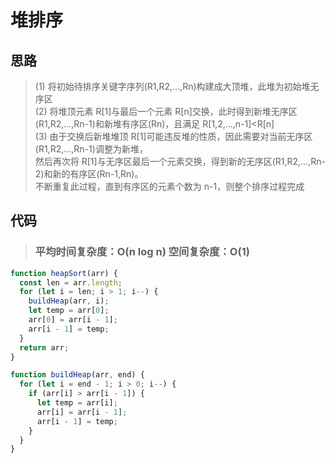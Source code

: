 # 堆排序

## 思路

> (1) 将初始待排序关键字序列(R1,R2,…,Rn)构建成大顶堆，此堆为初始堆无序区<br>
> (2) 将堆顶元素 R[1]与最后一个元素 R[n]交换，此时得到新堆无序区(R1,R2,…,Rn-1)和新堆有序区(Rn)，且满足 R[1,2,…,n-1]<R[n]<br>
> (3) 由于交换后新堆堆顶 R[1]可能违反堆的性质，因此需要对当前无序区(R1,R2,…,Rn-1)调整为新堆，<br>
> 然后再次将 R[1]与无序区最后一个元素交换，得到新的无序区(R1,R2,…,Rn-2)和新的有序区(Rn-1,Rn)。<br>
> 不断重复此过程，直到有序区的元素个数为 n-1，则整个排序过程完成<br>

## 代码

> ### 平均时间复杂度：O(n log n) 空间复杂度：O(1)

```js
function heapSort(arr) {
  const len = arr.length;
  for (let i = len; i > 1; i--) {
    buildHeap(arr, i);
    let temp = arr[0];
    arr[0] = arr[i - 1];
    arr[i - 1] = temp;
  }
  return arr;
}

function buildHeap(arr, end) {
  for (let i = end - 1; i > 0; i--) {
    if (arr[i] > arr[i - 1]) {
      let temp = arr[i];
      arr[i] = arr[i - 1];
      arr[i - 1] = temp;
    }
  }
}
```
